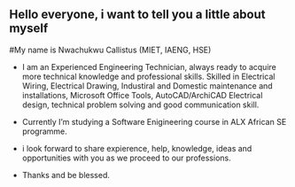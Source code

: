 ## Hello everyone, i want to tell you a little about myself 

#My name is Nwachukwu Callistus (MIET, IAENG, HSE)
- I am an Experienced Engineering Technician, always ready to acquire more technical knowledge and professional skills. 
Skilled in Electrical Wiring, Electrical Drawing, Industiral and Domestic maintenance and installations, Microsoft 
Office Tools, AutoCAD/ArchiCAD Electrical design, technical problem solving and good communication skill.

- Currently I’m studying a Software Enigineering course in ALX African SE programme.

- i look forward to share expierence, help, knowledge, ideas and opportunities with you as we proceed to our professions.

- Thanks and be blessed.
